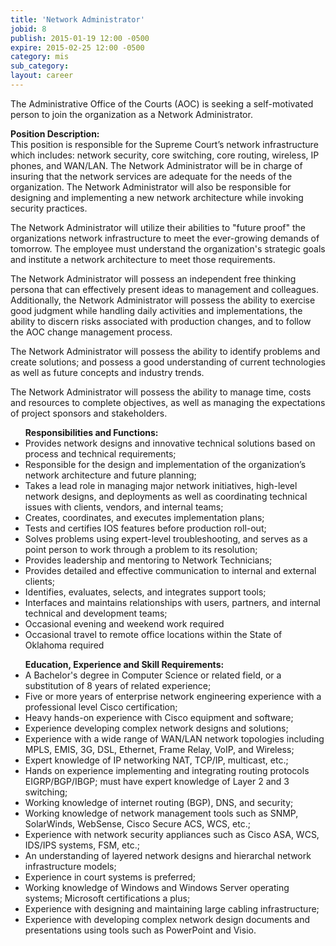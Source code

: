 ```yaml
---
title: 'Network Administrator'
jobid: 8
publish: 2015-01-19 12:00 -0500
expire: 2015-02-25 12:00 -0500
category: mis
sub_category: 
layout: career
---
```

<p>The Administrative Office of the Courts (AOC) is seeking a self-motivated person to join the organization as a Network Administrator.  </p><p><strong>Position Description:</strong><br />This position is responsible for the Supreme Court’s network infrastructure which includes: network security, core switching, core routing, wireless, IP phones, and WAN/LAN.  The Network Administrator will be in charge of insuring that the network services are adequate for the needs of the organization.  The Network Administrator will also be responsible for designing and implementing a new network architecture while invoking security practices. </p><p>The Network Administrator will utilize their abilities to "future proof" the organizations network infrastructure to meet the ever-growing demands of tomorrow.  The employee must understand the organization's strategic goals and institute a network architecture to meet those requirements.   </p><p>The Network Administrator will possess an independent free thinking persona that can effectively present ideas to management and colleagues.  Additionally, the Network Administrator will possess the ability to exercise good judgment while handling daily activities and implementations, the ability to discern risks associated with production changes, and to follow the AOC change management process.    </p><p>The Network Administrator will possess the ability to identify problems and create solutions; and possess a good understanding of current technologies as well as future concepts and industry trends.  </p><p>The Network Administrator will possess the ability to manage time, costs and resources to complete objectives, as well as managing the expectations of project sponsors and stakeholders.   </p><ul><strong>Responsibilities and Functions:</strong><li>Provides network designs and innovative technical solutions based on process and technical requirements;</li><li>Responsible for the design and implementation of the organization’s network architecture and future planning;</li><li>Takes a lead role in managing major network initiatives, high-level network designs, and deployments as well as coordinating technical issues with clients, vendors, and internal teams;</li><li>Creates, coordinates, and executes implementation plans;</li><li>Tests and certifies IOS features before production roll-out;</li><li>Solves problems using expert-level troubleshooting, and serves as a point person to work through a problem to its resolution;</li><li>Provides leadership and mentoring to Network Technicians;</li><li>Provides detailed and effective communication to internal and external clients;</li><li>Identifies, evaluates, selects, and integrates support tools;</li><li>Interfaces and maintains relationships with users, partners,  and internal technical and development teams;</li><li>Occasional evening and weekend work required</li><li>Occasional travel to remote office locations within the State of Oklahoma required</li></ul><ul><strong>Education, Experience and Skill Requirements:</strong><li>A Bachelor's degree in Computer Science or related field, or a substitution of 8 years of related experience;</li><li>Five or more years of enterprise network engineering experience with a professional level Cisco certification;</li><li>Heavy hands-on experience with Cisco equipment and software;</li><li>Experience developing complex network designs and solutions;</li><li>Experience with a wide range of WAN/LAN network topologies including MPLS, EMIS, 3G, DSL, Ethernet, Frame Relay, VoIP, and Wireless;</li><li>Expert knowledge of IP networking NAT, TCP/IP, multicast, etc.;</li><li>Hands on experience implementing and integrating routing protocols EIGRP/BGP/IBGP; must have expert knowledge of Layer 2 and 3 switching;</li><li>Working knowledge of internet routing (BGP), DNS, and security;</li><li>Working knowledge of network management tools such as SNMP, SolarWinds, WebSense, Cisco Secure ACS, WCS, etc.;</li><li>Experience with network security appliances such as Cisco ASA, WCS, IDS/IPS systems, FSM, etc.;</li><li>An understanding of layered network designs and hierarchal network infrastructure models;</li><li>Experience in court systems is preferred;</li><li>Working knowledge of Windows and Windows Server operating systems; Microsoft certifications a plus;</li><li>Experience with designing and maintaining large cabling infrastructure;</li><li>Experience with developing complex network design documents and presentations using tools such as PowerPoint and Visio.</li></ul>